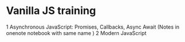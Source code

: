 # Vanilla JS training  
1 Asynchronous JavaScript: Promises, Callbacks, Async Await  (Notes in onenote notebook with same name )
2 Modern JavaScript

